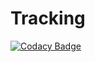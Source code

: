 # Tracking
[![Codacy Badge](https://api.codacy.com/project/badge/Grade/32a8f0cf57b648189638c7da94947eae)](https://www.codacy.com/app/binq1000/Tracking?utm_source=github.com&amp;utm_medium=referral&amp;utm_content=S63B/Tracking&amp;utm_campaign=Badge_Grade)
